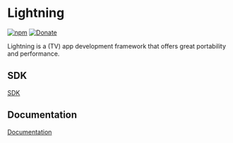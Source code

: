 # Lightning

[![npm](https://img.shields.io/npm/v/wpe-lightning)]()
[![Donate](https://img.shields.io/badge/Donate-PayPal-green.svg)](https://www.paypal.com/cgi-bin/webscr?cmd=_s-xclick&hosted_button_id=55UJZHTXW8VTE)

Lightning is a (TV) app development framework that offers great portability and performance.

## SDK
[SDK](https://github.com/WebPlatformForEmbedded/Lightning-SDK)

## Documentation
[Documentation](https://webplatformforembedded.github.io/Lightning)
